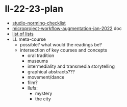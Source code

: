 # ll-22-23-plan


* [studio-norming-checklist](/0jkVSYPVQhGFenco2HCBUA)
* [microproject-workflow-augmentation-jan-2022](/j2yKWsrfTWmT_ls8nrQ1sw) doc
* [list of lists](/fK-SJZR6Q_icl5MeJIalww)
* LL meta-course
    * possible? what would the readings be?
    * intersection of key courses and concepts
        * oral tradition
        * museums
        * intermediality and transmedia storytelling
        * graphical abstracts???
        * movement/dance
        * film?
        * llufs:
            * mystery
            * the city
